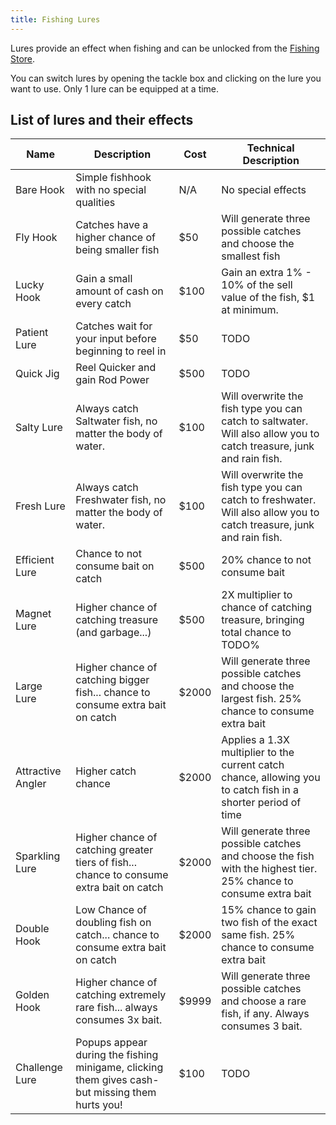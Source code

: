 ```yaml
---
title: Fishing Lures
---
```


Lures provide an effect when fishing and can be unlocked from the [Fishing Store](/pages/shops/fishing-store).

You can switch lures by opening the tackle box and clicking on the lure you want to use.  Only 1 lure can be equipped at a time.

## List of lures and their effects

| Name              | Description                                                                                      | Cost  | Technical Description                                                                                                 |
|-------------------|--------------------------------------------------------------------------------------------------|-------|-----------------------------------------------------------------------------------------------------------------------|
| Bare Hook         | Simple fishhook with no special qualities                                                        | N/A   | No special effects                                                                                                    |
| Fly Hook          | Catches have a higher chance of being smaller fish                                               | $50   | Will generate three possible catches and choose the smallest fish                                                     |
| Lucky Hook        | Gain a small amount of cash on every catch                                                       | $100  | Gain an extra 1% - 10% of the sell value of the fish, $1 at minimum.                                                  |
| Patient Lure      | Catches wait for your input before beginning to reel in                                          | $50   | TODO                                                                                                                  |
| Quick Jig         | Reel Quicker and gain Rod Power                                                                  | $500  | TODO                                                                                                                  |
| Salty Lure        | Always catch Saltwater fish, no matter the body of water.                                        | $100  | Will overwrite the fish type you can catch to saltwater.  Will also allow you to catch treasure, junk and rain fish.  |
| Fresh Lure        | Always catch Freshwater fish, no matter the body of water.                                       | $100  | Will overwrite the fish type you can catch to freshwater.  Will also allow you to catch treasure, junk and rain fish. |
| Efficient Lure    | Chance to not consume bait on catch                                                              | $500  | 20% chance to not consume bait                                                                                        |
| Magnet Lure       | Higher chance of catching treasure (and garbage...)                                              | $500  | 2X multiplier to chance of catching treasure, bringing total chance to TODO%                                          |
| Large Lure        | Higher chance of catching bigger fish... chance to consume extra bait on catch                   | $2000 | Will generate three possible catches and choose the largest fish. 25% chance to consume extra bait                    |
| Attractive Angler | Higher catch chance                                                                              | $2000 | Applies a 1.3X multiplier to the current catch chance, allowing you to catch fish in a shorter period of time         |
| Sparkling Lure    | Higher chance of catching greater tiers of fish... chance to consume extra bait on catch         | $2000 | Will generate three possible catches and choose the fish with the highest tier. 25% chance to consume extra bait      |
| Double Hook       | Low Chance of doubling fish on catch... chance to consume extra bait on catch                    | $2000 | 15% chance to gain two fish of the exact same fish. 25% chance to consume extra bait                                  |
| Golden Hook       | Higher chance of catching extremely rare fish... always consumes 3x bait.                        | $9999 | Will generate three possible catches and choose a rare fish, if any.  Always consumes 3 bait.                         |
| Challenge Lure    | Popups appear during the fishing minigame, clicking them gives cash- but missing them hurts you! | $100  | TODO                                                                                                                  |